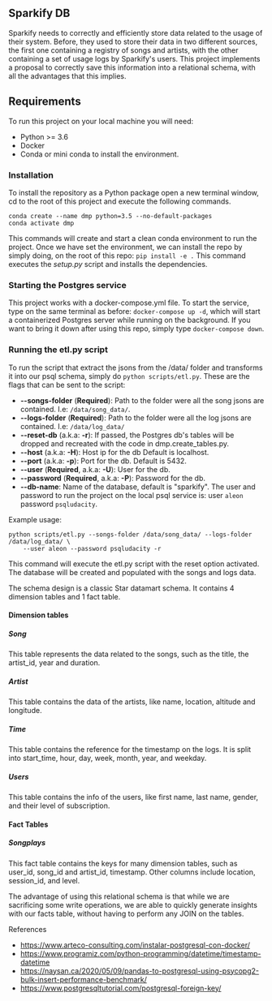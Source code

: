 ## Sparkify DB

Sparkify needs to correctly and efficiently store data related to the usage of their system.
Before, they used to store their data in two different sources, the first one containing a registry of songs and artists,
with the other containing a set of usage logs by Sparkify's users. This project implements a proposal to correctly save
this information into a relational schema, with all the advantages that this implies.

## Requirements
To run this project on your local machine you will need:
* Python >= 3.6
* Docker
* Conda or mini conda to install the environment.

### Installation

To install the repository as a Python package open a new terminal window, cd to the root of this project and execute the
following commands.

`conda create --name dmp python=3.5 --no-default-packages`  
`conda activate dmp`

This commands will create and start a clean conda environment to run the project.
Once we have set the environment, we can install the repo by simply doing, on the root of this repo:
`pip install -e .` This command executes the _setup.py_ script and installs the dependencies.

### Starting the Postgres service
This project works with a docker-compose.yml file. To start the service, type on the same terminal as before:
`docker-compose up -d`, which will start a containerized Postgres server while running on the background.
If you want to bring it down after using this repo, simply type `docker-compose down`.

### Running the etl.py script

To run the script that extract the jsons from the /data/ folder and transforms it into our psql schema, simply do
`python scripts/etl.py`. These are the flags that can be sent to the script:  
* **--songs-folder** (**Required**): Path to the folder were all the song jsons are contained. I.e: `/data/song_data/`.
* **--logs-folder** (**Required**): Path to the folder were all the log jsons are contained. I.e: `/data/log_data/`
* **--reset-db** (a.k.a: **-r**): If passed, the Postgres db's tables will be dropped and recreated with the
code in dmp.create_tables.py.
* **--host** (a.k.a: **-H**): Host ip for the db Default is localhost.
* **--port** (a.k.a: **-p**): Port for the db. Default is 5432.
* **--user** (**Required**, a.k.a: **-U**): User for the db.
* **--password** (**Required**, a.k.a: **-P**): Password for the db.
* **--db-name**: Name of the database, default is "sparkify".
The user and password to run the project on the local psql service is: user `aleon` password `psqludacity`.

Example usage:
````
python scripts/etl.py --songs-folder /data/song_data/ --logs-folder /data/log_data/ \
    --user aleon --password psqludacity -r
````

This command will execute the etl.py script with the reset option activated.
The database will be created and populated with the songs and logs data.

The schema design is a classic Star datamart schema. It contains 4 dimension tables and 1 fact table.
#### Dimension tables
##### Song
This table represents the data related to the songs, such as the title, the artist_id, year and duration.
##### Artist
This table contains the data of the artists, like name, location, altitude and longitude.
##### Time
This table contains the reference for the timestamp on the logs. It is split into start_time, hour, day, week, month, year,
and weekday.
##### Users
This table contains the info of the users, like first name, last name, gender, and their level of subscription.

#### Fact Tables
##### Songplays
This fact table contains the keys for many dimension tables, such as user_id, song_id and artist_id, timestamp. Other
columns include location, session_id, and level.


The advantage of using this relational schema is that while we are sacrificing some write operations, we are able to quickly 
generate insights with our facts table, without having to perform any JOIN on the tables.


References

* https://www.arteco-consulting.com/instalar-postgresql-con-docker/
* https://www.programiz.com/python-programming/datetime/timestamp-datetime
* https://naysan.ca/2020/05/09/pandas-to-postgresql-using-psycopg2-bulk-insert-performance-benchmark/
* https://www.postgresqltutorial.com/postgresql-foreign-key/
